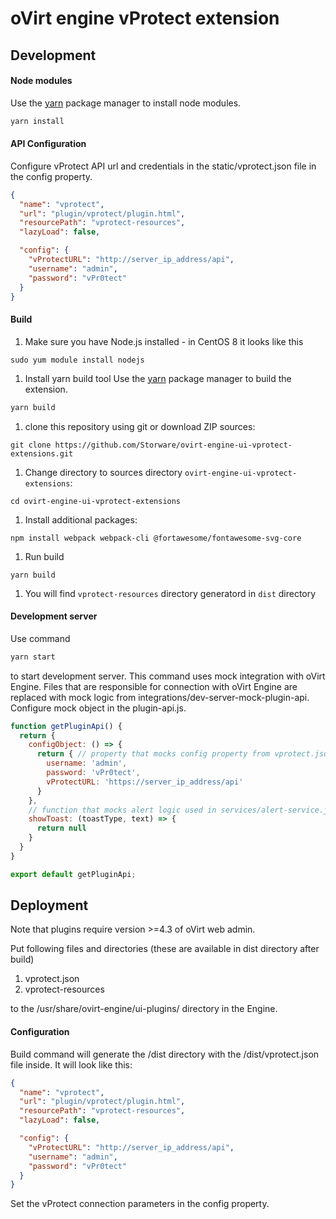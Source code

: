 # oVirt engine vProtect extension

## Development

#### Node modules
Use the [yarn](https://yarnpkg.com/) package manager to install node modules.
```bash
yarn install
```

#### API Configuration
Configure vProtect API url and credentials in the static/vprotect.json file in the config property.
```json
{
  "name": "vprotect",
  "url": "plugin/vprotect/plugin.html",
  "resourcePath": "vprotect-resources",
  "lazyLoad": false,

  "config": {
    "vProtectURL": "http://server_ip_address/api",
    "username": "admin",
    "password": "vPr0tect"
  }
}
```

#### Build
1. Make sure you have Node.js installed - in CentOS 8 it looks like this
```
sudo yum module install nodejs
```

1. Install yarn build tool
Use the [yarn](https://yarnpkg.com/) package manager to build the extension.
```bash
yarn build
```

1. clone this repository using git or download ZIP sources:
```
git clone https://github.com/Storware/ovirt-engine-ui-vprotect-extensions.git
```

1. Change directory to sources directory `ovirt-engine-ui-vprotect-extensions`:
```
cd ovirt-engine-ui-vprotect-extensions
```

1. Install additional packages:
```
npm install webpack webpack-cli @fortawesome/fontawesome-svg-core
```

1. Run build
```
yarn build
```

1. You will find `vprotect-resources` directory generatord in `dist` directory

#### Development server
Use command
```bash
yarn start
```
to start development server. This command uses mock integration with oVirt Engine.
Files that are responsible for connection with oVirt Engine are replaced 
with mock logic from integrations/dev-server-mock-plugin-api. Configure mock object in the plugin-api.js.

```js
function getPluginApi() {
  return {
    configObject: () => {
      return { // property that mocks config property from vprotect.json
        username: 'admin',
        password: 'vPr0tect',
        vProtectURL: 'https://server_ip_address/api'
      }
    },
    // function that mocks alert logic used in services/alert-service.js
    showToast: (toastType, text) => {
      return null
    }
  }
}

export default getPluginApi;
```

## Deployment

Note that plugins require version >=4.3 of oVirt web admin.

Put following files and directories (these are available in dist directory after build)

1. vprotect.json
2. vprotect-resources

to the /usr/share/ovirt-engine/ui-plugins/ directory in the Engine.


#### Configuration
Build command will generate the /dist directory with the /dist/vprotect.json file inside.
It will look like this:
```json
{
  "name": "vprotect",
  "url": "plugin/vprotect/plugin.html",
  "resourcePath": "vprotect-resources",
  "lazyLoad": false,

  "config": {
    "vProtectURL": "http://server_ip_address/api",
    "username": "admin",
    "password": "vPr0tect"
  }
}
```
Set the vProtect connection parameters in the config property.
